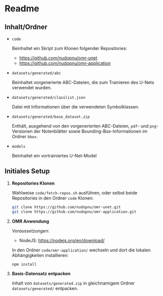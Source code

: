 # Readme

## Inhalt/Ordner

- `code`

    Beinhaltet ein Skript zum Klonen folgender Repositories:
    - https://github.com/nudopnu/omr-unet
    - https://github.com/nudopnu/omr-application

- `datasets/generated/abc`

    Beinhaltet vorgenerierte ABC-Dateien, die zum Trainieren des U-Nets verwendet wurden.

- `datasets/generated/classlist.json`

    Datei mit Informationen über die verwendeten Symbolklassen.

- `datasets/generated/base_dataset.zip`

    Enthält, ausgehend von den vorgenerierten ABC-Dateien, `pdf`- und `png`-Versionen der Notenblätter sowie Bounding-Box-Informationen im Ordner `bbox`.

- `models`

    Beinhaltet ein vortrainiertes U-Net-Model

## Initiales Setup

1. __Repositories Klonen__

    Wahlweise `code/fetch-repos.sh` ausführen, oder selbst beide Repositories in den Ordner `code` Klonen:
    ```bash
    git clone https://github.com/nudopnu/omr-unet.git
    git clone https://github.com/nudopnu/omr-application.git
    ```

2. __OMR Anwendung__

    _Voraussetzungen_:
    - NodeJS: https://nodejs.org/en/download/

    In den Ordner `code/omr-application/` wechseln und dort die lokalen Abhängigkeiten installieren:
    ```bash
    npm install
    ```
3. __Basis-Datensatz entpacken__

    Inhalt von `datasets/generated.zip` in gleichnamigem Ordner `datasets/generated/` entpacken.